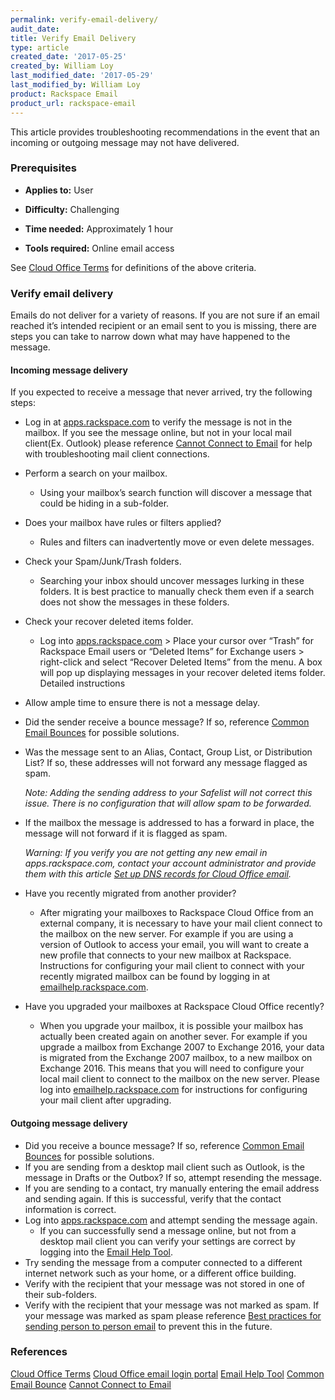 ```yaml
---
permalink: verify-email-delivery/
audit_date:
title: Verify Email Delivery
type: article
created_date: '2017-05-25'
created_by: William Loy
last_modified_date: '2017-05-29'
last_modified_by: William Loy
product: Rackspace Email
product_url: rackspace-email
---
```

This article provides troubleshooting recommendations in the event that an incoming or outgoing message may not have delivered.

### Prerequisites
- **Applies to:** User

- **Difficulty:** Challenging

- **Time needed:** Approximately 1 hour

- **Tools required:** Online email access

See [Cloud Office Terms](/how-to/cloud-office-terms/) for definitions of the above criteria.  


### Verify email delivery

Emails do not deliver for a variety of reasons. If you are not sure if an email reached it’s  intended recipient or an email sent to you is missing, there are steps you can take to narrow down what may have happened to the message.


#### Incoming message delivery
If you expected to receive a message that never arrived, try the following steps:
- Log in at [apps.rackspace.com](apps.rackspace.com) to verify the message is not in the mailbox. If you see the message online, but not in your local mail client(Ex. Outlook) please reference [Cannot Connect to Email](/how-to/cannot-connect-to-email/) for help with troubleshooting mail client connections.
-	Perform a search on your mailbox.
    - Using your mailbox’s search function will discover a message that could be hiding in a sub-folder.
-	Does your mailbox have rules or filters applied?
    - Rules and filters can inadvertently move or even delete messages.
-	Check your Spam/Junk/Trash folders.
    - Searching your inbox should uncover messages lurking in these folders. It is best practice to manually check them even if a search does not show the messages in these folders.
-	Check your recover deleted items folder.

    - Log into [apps.rackspace.com](apps.rackspace.com) > Place your cursor over “Trash” for Rackspace Email users or “Deleted Items” for Exchange users > right-click and select “Recover Deleted Items” from the menu. A box will pop up displaying messages in your recover deleted items folder. Detailed instructions

- Allow ample time to ensure there is not a message delay.
-	Did the sender receive a bounce message? If so, reference [Common Email Bounces](/how-to/common-email-bounces/) for possible solutions.
-	Was the message sent to an Alias, Contact, Group List, or Distribution List? If so, these addresses will not forward any message flagged as spam.

    *Note: Adding the sending address to your Safelist will not correct this issue. There is no configuration that will allow spam to be forwarded.*

- If the mailbox the message is addressed to has a forward in place, the message will not forward if it is flagged as spam.

    *Warning: If you verify you are not getting any new email in apps.rackspace.com, contact your account administrator and provide them with this article [Set up DNS records for Cloud Office email](/how-to/set-up-dns-records-for-cloud-office-email/).*

- Have you recently migrated from another provider?

    - After migrating your mailboxes to Rackspace Cloud Office from an external company, it is necessary to have your mail client connect to the mailbox on the new server. For example if you are using a version of Outlook to access your email, you will want to create a new profile that connects to your new mailbox at Rackspace. Instructions for configuring your mail client to connect with your recently migrated mailbox can be found by logging in at [emailhelp.rackspace.com](emailhelp.rackspace.com).

- Have you upgraded your mailboxes at Rackspace Cloud Office recently?

    - When you upgrade your mailbox, it is possible your mailbox has actually been created again on another sever. For example if you upgrade a mailbox from Exchange 2007 to Exchange 2016, your data is migrated from the Exchange 2007 mailbox, to a new mailbox on Exchange 2016. This means that you will need to configure your local mail client to connect to the mailbox on the new server. Please log into [emailhelp.rackspace.com](emailhelp.rackspace.com) for instructions for configuring your mail client after upgrading.



#### Outgoing message delivery
-	Did you receive a bounce message? If so, reference [Common Email Bounces](/how-to/common-email-bounces/) for possible solutions.
-	If you are sending from a desktop mail client such as Outlook, is the message in Drafts or the Outbox? If so, attempt resending the message.
- If you are sending to a contact, try manually entering the email address and sending again. If this is successful, verify that the contact information is correct.
-	Log into [apps.rackspace.com](apps.rackspace.com) and attempt sending the message again.
    - If you can successfully send a message online, but not from a desktop mail client you can verify your settings are correct by logging into the [Email Help Tool](emailhelp.rackspace.com).  
-	Try sending the message from a computer connected to a different internet network such as your home, or a different office building.
-	Verify with the recipient that your message was not stored in one of their sub-folders.
-	Verify with the recipient that your message was not marked as spam. If your message was marked as spam please reference [Best practices for sending person to person email](/how-to/best-practices-for-sending-person-to-person-email/) to prevent this in the future.


### References

[Cloud Office Terms](/how-to/cloud-office-terms/)
[Cloud Office email login portal](apps.rackspace.com)
[Email Help Tool](emailhelp.rackspace.com)
[Common Email Bounce](/how-to/common-email-bounces/)
[Cannot Connect to Email](/how-to/cannot-connect-to-email/)
